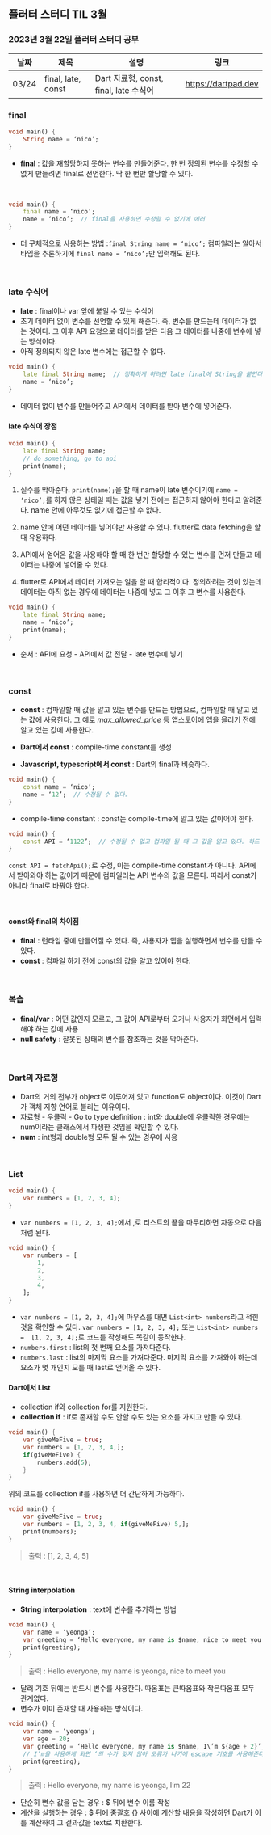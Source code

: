 ## 플러터 스터디 TIL 3월 

###  2023년 3월 22일 플러터 스터디 공부 
| 날짜       | 제목               | 설명                                | 링크                                                                             |
| ---------- | ------------------ | ----------------------------------- | -------------------------------------------------------------------------------- |
| 03/24 | final, late, const  | Dart 자료형, const, final, late 수식어  | https://dartpad.dev |


### final
```dart
void main() {
    String name = ‘nico’;
}
```
* **final** : 값을 재할당하지 못하는 변수를 만들어준다. 한 번 정의된 변수를 수정할 수 없게 만들려면 final로 선언한다. 딱 한 번만 할당할 수 있다.

<br>

```dart
void main() {
    final name = ‘nico’;
    name = ‘nico’;  // final을 사용하면 수정할 수 없기에 에러
}
```

* 더 구체적으로 사용하는 방법 :`final String name = ‘nico’;`
 컴파일러는 알아서 타입을 추론하기에  `final name = ‘nico’;`만 입력해도 된다. 

<br>

### late 수식어
* **late** : final이나 var 앞에 붙일 수 있는 수식어
* 초기 데이터 없이 변수를 선언할 수 있게 해준다. 즉, 변수를 만드는데 데이터가 없는 것이다. 그 이후 API 요청으로 데이터를 받은 다음 그 데이터를 나중에 변수에 넣는 방식이다. 
* 아직 정의되지 않은 late 변수에는 접근할 수 없다.

```dart
void main() {
    late final String name;  // 정확하게 하려면 late final에 String을 붙인다.
    name = ‘nico’;
}
```
* 데이터 없이 변수를 만들어주고 API에서 데이터를 받아 변수에 넣어준다.

#### late 수식어 장점
```dart
void main() {
    late final String name;
    // do something, go to api
    print(name);
}
```
1. 실수를 막아준다. `print(name);`을 할 때 name이 late 변수이기에 `name = ‘nico’;`를 하지 않은 상태일 때는 값을 넣기 전에는 접근하지 않아야 한다고 알려준다. name 안에 아무것도 없기에 접근할 수 없다. 

2. name 안에 어떤 데이터를 넣어야만 사용할 수 있다. flutter로 data fetching을 할 때 유용하다.

3. API에서 얻어온 값을 사용해야 할 때 한 번만 할당할 수 있는 변수를 먼저 만들고 데이터는 나중에 넣어줄 수 있다. 

4. flutter로 API에서 데이터 가져오는 일을 할 때 합리적이다. 정의하려는 것이 있는데 데이터는 아직 없는 경우에 데이터는 나중에 넣고 그 이후 그 변수를 사용한다.
```dart
void main() {
    late final String name;
    name = ‘nico’;
    print(name);
}
```
* 순서 : API에 요청 - API에서 값 전달 - late 변수에 넣기

<br>

### const
* **const** : 컴파일할 때 값을 알고 있는 변수를 만드는 방법으로, 컴파일할 때 알고 있는 값에 사용한다. 그 예로 *max_allowed_price* 등 앱스토어에 앱을 올리기 전에 알고 있는 값에 사용한다.

* **Dart에서 const** : compile-time constant를 생성

* **Javascript, typescript에서 const** : Dart의 final과 비슷하다.

```dart
void main() {
    const name = ‘nico’;
    name = ‘12’;  // 수정될 수 없다. 
}
```
* compile-time constant : const는  compile-time에 알고 있는 값이어야 한다.

```dart
void main() {
    const API = ‘1122’;  // 수정될 수 없고 컴파일 될 때 그 값을 알고 있다. 하드 코딩된 것으로 코드 안에 있는 것이고 복사 붙여넣기가 된 것이다. 
}
```
`const API = fetchApi();`로 수정, 이는 compile-time constant가 아니다. API에서 받아와야 하는 값이기 때문에 컴파일러는 API 변수의 값을 모른다. 따라서 const가 아니라 final로 바꿔야 한다. 

<br>

#### const와 final의 차이점
* **final** : 런타임 중에 만들어질 수 있다. 즉, 사용자가 앱을 실행하면서 변수를 만들 수 있다. 
* **const** : 컴파일 하기 전에 const의 값을 알고 있어야 한다. 

<br>

### 복습
* **final/var** : 어떤 값인지 모르고, 그 값이 API로부터 오거나 사용자가 화면에서 입력해야 하는 값에 사용
* **null safety** : 잘못된 상태의 변수를 참조하는 것을 막아준다.

<br>

### Dart의 자료형
* Dart의 거의 전부가 object로 이루어져 있고 function도 object이다. 이것이 Dart가 객체 지향 언어로 불리는 이유이다.
* 자료형 - 우클릭 - Go to type definition : int와 double에 우클릭한 경우에는 num이라는 클래스에서 파생한 것임을 확인할 수 있다.
* **num** : int형과 double형 모두 될 수 있는 경우에 사용

<br>

### List
```dart
void main() {
    var numbers = [1, 2, 3, 4];
}
```
* `var numbers = [1, 2, 3, 4];`에서 ,로 리스트의 끝을 마무리하면 자동으로 다음처럼 된다.
```dart
void main() {
    var numbers = [
        1,
        2,
        3,
        4,
    ];
}
```
* `var numbers = [1, 2, 3, 4];`에 마우스를 대면 `List<int> numbers`라고 적힌 것을 확인할 수 있다. `var numbers = [1, 2, 3, 4];` 또는 `List<int> numbers =  [1, 2, 3, 4];`로 코드를 작성해도 똑같이 동작한다.
* `numbers.first` : list의 첫 번째 요소를 가져다준다.
* `numbers.last` : list의 마지막 요소를 가져다준다. 마지막 요소를 가져와야 하는데 요소가 몇 개인지 모를 때 last로 얻어올 수 있다.

#### Dart에서 List
* collection if와 collection for를 지원한다. 
* **collection if** : if로 존재할 수도 안할 수도 있는 요소를 가지고 만들 수 있다.
```dart
void main() {
    var giveMeFive = true;
    var numbers = [1, 2, 3, 4,];
    if(giveMeFive) {
        numbers.add(5);
    }
}
```
위의 코드를 collection if를 사용하면 더 간단하게 가능하다.
```dart
void main() {
    var giveMeFive = true;
    var numbers = [1, 2, 3, 4, if(giveMeFive) 5,];
    print(numbers);
}
```
> 출력 : [1, 2, 3, 4, 5] 

<br>

#### String interpolation
* **String interpolation** : text에 변수를 추가하는 방법
```dart
void main() {
    var name = ‘yeonga’;
    var greeting = ‘Hello everyone, my name is $name, nice to meet you’;
    print(greeting);
}
```
> 출력 : Hello everyone, my name is yeonga, nice to meet you 

* 달러 기호 뒤에는 반드시 변수를 사용한다. 따옴표는 큰따옴표와 작은따옴표 모두 관계없다.
* 변수가 이미 존재할 때 사용하는 방식이다.
```dart
void main() {
    var name = ‘yeonga’;
    var age = 20;
    var greeting = ‘Hello everyone, my name is $name, I\’m ${age + 2}’;
    // I’m을 사용하게 되면 ‘의 수가 맞지 않아 오류가 나기에 escape 기호를 사용해준다.
    print(greeting);
}
```
> 출력 : Hello everyone, my name is yeonga, I’m 22 

* 단순히 변수 값을 담는 경우 : $ 뒤에 변수 이름 작성
* 계산을 실행하는 경우 : $ 뒤에 중괄호 {} 사이에 계산할 내용을 작성하면 Dart가 이를 계산하여 그 결과값을 text로 치환한다.